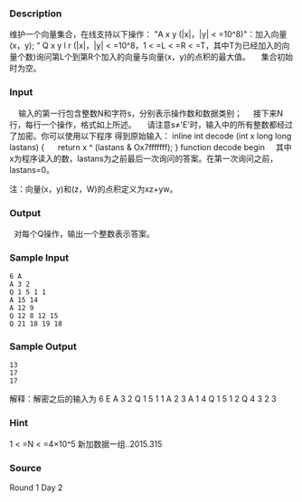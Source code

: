 
### Description
维护一个向量集合，在线支持以下操作：
"A x y (|x|，|y| < =10^8)"：加入向量(x，y);
" Q x y l r (|x|，|y| < =10^8，1 < =L < =R < =T，其中T为已经加入的向量个数)询问第L个到第R个加入的向量与向量(x，y)的点积的最大值。
    集合初始时为空。

### Input
    输入的第一行包含整数N和字符s，分别表示操作数和数据类别；
    接下来N行，每行一个操作，格式如上所述。
    请注意s≠'E'时，输入中的所有整数都经过了加密。你可以使用以下程序
得到原始输入：
inline int decode (int x long long lastans) {
     return x ^ (lastans & Ox7fffffff);
}
function decode
begin
    其中x为程序读入的数，lastans为之前最后一次询问的答案。在第一次询问之前，lastans=0。

注：向量(x，y)和(z，W)的点积定义为xz+yw。

### Output
  对每个Q操作，输出一个整数表示答案。

### Sample Input
    6 A
    A 3 2
    Q 1 5 1 1
    A 15 14
    A 12 9
    Q 12 8 12 15
    Q 21 18 19 18

### Sample Output
    13
    17
    17

解释：解密之后的输入为
  6 E
    A 3 2
    Q 1 5 1 1
    A 2 3
    A 1 4
    Q 1 5 1 2
    Q 4 3 2 3
### Hint
1 < =N < =4×10^5
新加数据一组..2015.315
### Source
Round 1 Day 2